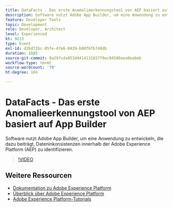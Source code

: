 ```yaml
---
title: DataFacts - Das erste Anomalieerkennungstool von AEP basiert auf App Builder
description: Software nutzt Adobe App Builder, um eine Anwendung zu entwickeln, die dazu beiträgt, Dateninkonsistenzen innerhalb der Adobe Experience Platform (AEP) zu identifizieren.
feature: Developer Tools
topic: Development
role: Developer, Architect
level: Experienced
kt: 9213
type: Event
exl-id: d2bd72bc-05fe-47e6-8439-b00f6fb740db
duration: 1885
source-git-commit: 9a297cda953d4414131657f9ac84580aea0eabeb
workflow-type: tm+mt
source-wordcount: '79'
ht-degree: 16%

---
```


# DataFacts - Das erste Anomalieerkennungstool von AEP basiert auf App Builder

Software nutzt Adobe App Builder, um eine Anwendung zu entwickeln, die dazu beiträgt, Dateninkonsistenzen innerhalb der Adobe Experience Platform (AEP) zu identifizieren.

>[!VIDEO](https://video.tv.adobe.com/v/337710/?quality=12&learn=on&hidetitle=true)

## Weitere Ressourcen

- [Dokumentation zu Adobe Experience Platform](https://experienceleague.adobe.com/docs/experience-platform.html?lang=de)
- [Überblick über Adobe Experience Platform](https://experienceleague.adobe.com/docs/experience-platform/landing/home.html?lang=de)
- [Adobe Experience Platform-Tutorials](https://experienceleague.adobe.com/docs/platform-learn/tutorials/overview.html?lang=de)
